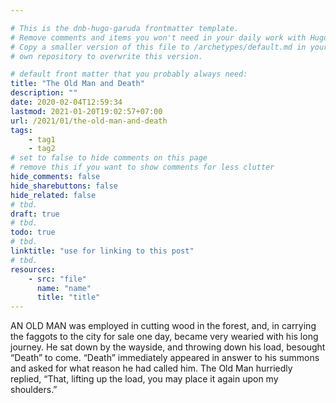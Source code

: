 ```yaml
---

# This is the dnb-hugo-garuda frontmatter template. 
# Remove comments and items you won't need in your daily work with Hugo.
# Copy a smaller version of this file to /archetypes/default.md in your
# own repository to overwrite this version.

# default front matter that you probably always need:
title: "The Old Man and Death"
description: ""
date: 2020-02-04T12:59:34
lastmod: 2021-01-20T19:02:57+07:00
url: /2021/01/the-old-man-and-death
tags:
    - tag1
    - tag2
# set to false to hide comments on this page
# remove this if you want to show comments for less clutter
hide_comments: false
hide_sharebuttons: false
hide_related: false
# tbd.
draft: true
# tbd.
todo: true
# tbd.
linktitle: "use for linking to this post"
# tbd.
resources:
    - src: "file"
      name: "name"
      title: "title"
---
```

AN OLD MAN was employed in cutting wood in the forest, and, in carrying the faggots to the city for sale one day, became very wearied with his long journey. He sat down by the wayside, and throwing down his load, besought “Death” to come. “Death” immediately appeared in answer to his summons and asked for what reason he had called him. The Old Man hurriedly replied, “That, lifting up the load, you may place it again upon my shoulders.”


